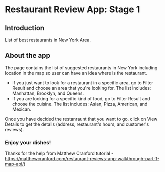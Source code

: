 # Restaurant Review App: Stage 1

## Introduction
List of best restaurants in New York Area.

## About the app

The page contains the list of suggested restaurants in New York including location in the map so user can have an idea where is the restaurant.
- If you just want to look for a restaurant in a specific area, go to Filter Result and choose an area that you're looking for. The list includes: Manhattan, Brooklyn, and Queens.
- If you are looking for a specific kind of food, go to Filter Result and choose the cuisine. The list includes: Asian, Pizza, American, and Mexican.

Once you have decided the restanraunt that you want to go, click on View Details to get the details (address, restaurant's hours, and customer's reviews).

### Enjoy your dishes!

Thanks for the help from Matthew Cranford tutorial - https://matthewcranford.com/restaurant-reviews-app-walkthrough-part-1-map-api/)

